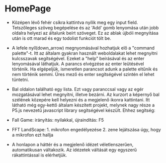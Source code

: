 # HomePage
 
- Középen lévő fehér csíkra kattintva nyílik meg egy input field. Tetszőleges szöveg begépelése és az 'Add' gomb lenyomása után jobb oldalra helyezi az általunk beírt szöveget. Ez az ablak újbóli megnyitása után is ott marad és egy todolist funkciót tölt be.

- A lefele nyíl(down_arrow)  megnyomásával hozhatjuk elő a "command palette"-t. Itt az általam gyakran használt weboldalakat lehet megnyitni kulcsszavak segítségével. Ezeket a "help" beírásával és az enter lenyomásával láthatjuk. A parancs elvégzése az enter leütésével történik. Ha elgépeljük, ismeretlen parancsot adunk a palette eltűnik és nem történik semmi. Üres mező és enter segítségével szintén el lehet tüntetni.

- Bal oldalon található egy lista. Ezt vagy paranccsal vagy az egér mozgatásával lehet megnyitni, illetve bezárni. Az kurzort a képernyő bal szélének közepére kell helyezni és a megjelenő ikonra kattintani. Itt látható még egy-kettő általam készített projekt, melynek nagy része a P5.js nevezetű javascript library segítségével készült.
Ehhez segítség:
 - Fall Game: irányítás: nyilakkal, újraindítás: F5
 - FFT LandScape: 1. mikrofon engedélyezése
                  2. zene lejátszása úgy, hogy a mikrofon ezt hallja

- A honlapon a háttér és a megjelenő idézet véletlenszerűen, automatikusan váltakozik. Az idézetek váltását egy egyszerű rákattintással is elérhetjük.








